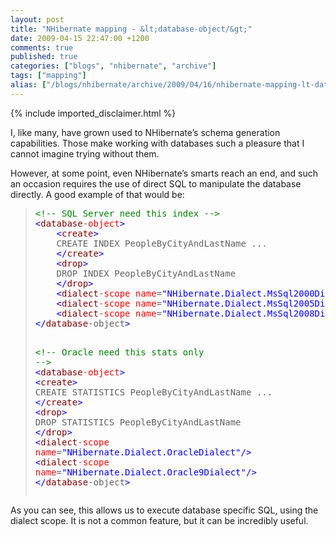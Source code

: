 ```yaml
---
layout: post
title: "NHibernate mapping - &lt;database-object/&gt;"
date: 2009-04-15 22:47:00 +1200
comments: true
published: true
categories: ["blogs", "nhibernate", "archive"]
tags: ["mapping"]
alias: ["/blogs/nhibernate/archive/2009/04/16/nhibernate-mapping-lt-database-object-gt.aspx"]
---
```

<!-- more -->
{% include imported_disclaimer.html %}
<p>I, like many, have grown used to NHibernate’s schema generation capabilities. Those make working with databases such a pleasure that I cannot imagine trying without them.</p>  <p>However, at some point, even NHibernate’s smarts reach an end, and such an occasion requires the use of direct SQL to manipulate the database directly. A good example of that would be:</p>  <blockquote>   <pre><span style="color: #008000">&lt;!-- SQL Server need this index --&gt;</span>
<span style="color: #0000ff">&lt;</span><span style="color: #800000">database</span>-<span style="color: #ff0000">object</span><span style="color: #0000ff">&gt;</span>
	<span style="color: #0000ff">&lt;</span><span style="color: #800000">create</span><span style="color: #0000ff">&gt;</span>
	CREATE INDEX PeopleByCityAndLastName ...
	<span style="color: #0000ff">&lt;/</span><span style="color: #800000">create</span><span style="color: #0000ff">&gt;</span>
	<span style="color: #0000ff">&lt;</span><span style="color: #800000">drop</span><span style="color: #0000ff">&gt;</span>
	DROP INDEX PeopleByCityAndLastName 
	<span style="color: #0000ff">&lt;/</span><span style="color: #800000">drop</span><span style="color: #0000ff">&gt;</span>
	<span style="color: #0000ff">&lt;</span><span style="color: #800000">dialect</span>-<span style="color: #ff0000">scope</span> <span style="color: #ff0000">name</span>=<span style="color: #0000ff">&quot;NHibernate.Dialect.MsSql2000Dialect&quot;</span><span style="color: #0000ff">/&gt;</span>
	<span style="color: #0000ff">&lt;</span><span style="color: #800000">dialect</span>-<span style="color: #ff0000">scope</span> <span style="color: #ff0000">name</span>=<span style="color: #0000ff">&quot;NHibernate.Dialect.MsSql2005Dialect&quot;</span><span style="color: #0000ff">/&gt;</span>
	<span style="color: #0000ff">&lt;</span><span style="color: #800000">dialect</span>-<span style="color: #ff0000">scope</span> <span style="color: #ff0000">name</span>=<span style="color: #0000ff">&quot;NHibernate.Dialect.MsSql2008Dialect&quot;</span><span style="color: #0000ff">/&gt;</span>
<span style="color: #0000ff">&lt;/</span><span style="color: #800000">database</span>-object<span style="color: #0000ff">&gt;</span>

<span style="color: #008000">&lt;!-- Oracle need this stats only --&gt;</span>
<span style="color: #0000ff">&lt;</span><span style="color: #800000">database</span>-<span style="color: #ff0000">object</span><span style="color: #0000ff">&gt;</span>
	<span style="color: #0000ff">&lt;</span><span style="color: #800000">create</span><span style="color: #0000ff">&gt;</span>
	CREATE STATISTICS PeopleByCityAndLastName ...
	<span style="color: #0000ff">&lt;/</span><span style="color: #800000">create</span><span style="color: #0000ff">&gt;</span>
	<span style="color: #0000ff">&lt;</span><span style="color: #800000">drop</span><span style="color: #0000ff">&gt;</span>
	DROP STATISTICS PeopleByCityAndLastName 
	<span style="color: #0000ff">&lt;/</span><span style="color: #800000">drop</span><span style="color: #0000ff">&gt;</span>
	<span style="color: #0000ff">&lt;</span><span style="color: #800000">dialect</span>-<span style="color: #ff0000">scope</span> <span style="color: #ff0000">name</span>=<span style="color: #0000ff">&quot;NHibernate.Dialect.OracleDialect&quot;</span><span style="color: #0000ff">/&gt;</span>
	<span style="color: #0000ff">&lt;</span><span style="color: #800000">dialect</span>-<span style="color: #ff0000">scope</span> <span style="color: #ff0000">name</span>=<span style="color: #0000ff">&quot;NHibernate.Dialect.Oracle9Dialect&quot;</span><span style="color: #0000ff">/&gt;</span>
<span style="color: #0000ff">&lt;/</span><span style="color: #800000">database</span>-object<span style="color: #0000ff">&gt;</span></pre>
</blockquote>

<p>As you can see, this allows us to execute database specific SQL, using the dialect scope. It is not a common feature, but it can be incredibly useful.</p>
